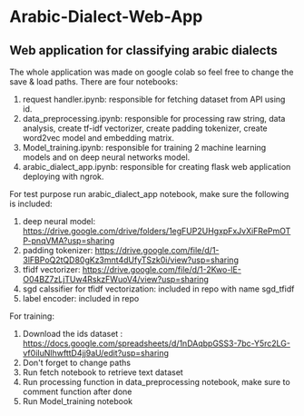 # Arabic-Dialect-Web-App
## Web application for classifying arabic dialects
The whole application was made on google colab so feel free to change the save & load paths.
There are four notebooks:
  1) request handler.ipynb: responsible for fetching dataset from API using id.
  2) data_preprocessing.ipynb: responsible for processing raw string, data analysis, create tf-idf vectorizer, create padding tokenizer, create word2vec model and embedding matrix.
  3) Model_training.ipynb: responsible for training 2 machine learning models and on deep neural networks model.
  4) arabic_dialect_app.ipynb: responsible for creating flask web application deploying with ngrok.

For test purpose run arabic_dialect_app notebook, make sure the following is included:
  1) deep neural model: https://drive.google.com/drive/folders/1egFUP2UHgxpFxJvXiFRePmOTP-pnqVMA?usp=sharing
  2) padding tokenizer: https://drive.google.com/file/d/1-3lFBPoQ2tQD80gKz3mnt4dUfyTSzk0i/view?usp=sharing
  3) tfidf vectorizer: https://drive.google.com/file/d/1-2Kwo-lE-O04BZ7zLjTUw4RskzFWuoV4/view?usp=sharing
  4) sgd calssifier for tfidf vectorization: included in repo with name sgd_tfidf
  5) label encoder: included in repo
 
 For training:
  1) Download the ids dataset : https://docs.google.com/spreadsheets/d/1nDAqbpGSS3-7bc-Y5rc2LG-vf0iIuNlhwfttD4jj9aU/edit?usp=sharing
  2) Don't forget to change paths
  3) Run fetch notebook to retrieve text dataset
  4) Run processing function in data_preprocessing notebook, make sure to comment function after done
  5) Run Model_training notebook
